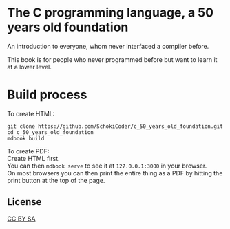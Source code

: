 # The C programming language, a 50 years old foundation

An introduction to everyone, whom never interfaced a compiler before.

This book is for people who never programmed before but want to learn it at a
lower level.

# Build process

To create HTML:  
```Shell
git clone https://github.com/SchokiCoder/c_50_years_old_foundation.git
cd c_50_years_old_foundation
mdbook build
```

To create PDF:  
Create HTML first.  
You can then `mdbook serve` to see it at `127.0.0.1:3000` in your browser.  
On most browsers you can then print the entire thing as a PDF by hitting the
print button at the top of the page.  

## License

[CC BY SA](https://creativecommons.org/licenses/by-sa/4.0/legalcode)
